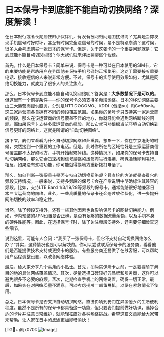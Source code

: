 # 日本保号卡到底能不能自动切换网络？深度解读！

在日本旅行或者长期居住的小伙伴们，有没有被网络问题困扰过呢？尤其是当你发现手机信号时好时坏，甚至有时候完全没信号的时候，是不是特别崩溃？这时候，很多人会考虑购买一张日本的保号卡。但是，关于这张卡的一个重要问题就是：它到底能不能自动切换网络？今天我们就来详细聊聊这个话题。

首先，什么是日本保号卡？简单来说，保号卡是一种可以在日本使用的SIM卡，它的主要功能是帮助用户在异国他乡保持手机号码的正常使用。这对于需要接听重要电话、接收短信的人来说非常方便。不过，保号卡的实际使用效果如何，尤其是网络切换能力，就成为了很多人的关注焦点。

那么，日本保号卡到底能不能自动切换网络呢？答案是：**大多数情况下是可以的**。但这里有一个前提条件——你的保号卡必须支持多频段网络。日本的移动网络主要由三大运营商提供服务，分别是NTT DOCOMO、KDDI（包括au）和SoftBank。这三家运营商各自拥有不同的频段覆盖范围。如果你的保号卡只支持某一家运营商的频段，那么在该运营商的信号覆盖不佳的地方，你就可能会遇到网络断线的问题。而如果保号卡支持多家运营商的频段，那么它就可以根据当前环境自动切换到信号更好的网络上，这就是所谓的“自动切换网络”。

接下来，我们来看看为什么自动切换网络如此重要。想象一下，你在东京逛街的时候，突然接到一个重要的工作电话。但是，此时你所在的区域恰好是三家运营商信号覆盖都不太好的地方，手机开始频繁掉线。这种情况下，如果你的保号卡支持自动切换网络，那么它会迅速找到信号最强的运营商进行连接，确保通话顺利进行。相反，如果没有这项功能，你可能就得换地方重新拨打电话了。

那么，如何判断一张保号卡是否支持自动切换网络呢？最直接的方法就是查看它的频段支持情况。一般来说，支持多频段的保号卡会在产品说明中明确标注其兼容的频段。比如，支持LTE Band 1/3/19/28等频段的保号卡，通常能够很好地兼容日本三大运营商的网络。此外，一些高质量的保号卡还会通过软件优化，进一步提升网络切换的效率和稳定性。

当然，除了频段支持外，还有一些其他因素也会影响保号卡的网络切换能力。例如，卡内预装的APN设置是否正确，是否有足够的数据流量余额，以及手机本身的硬件性能等。因此，在选择保号卡时，除了关注频段支持外，还需要仔细检查这些细节。

说到这里，可能有人会问：“我买了一张保号卡，但它不支持自动切换网络怎么办？”其实，这种情况也是可以解决的。你可以尝试联系保号卡的服务商，看看他们是否能提供技术支持或更换卡的服务。有些服务商还提供了在线客服，可以帮助用户远程调整设置，以改善网络体验。

最后，给大家分享几个实用的小贴士。首先，在购买保号卡之前，一定要提前了解目的地的具体网络覆盖情况。其次，尽量选择口碑较好的品牌和服务商，这样可以避免很多不必要的麻烦。再次，定期检查手机上的网络设置，确保一切正常。最后，如果实在对网络质量不满意，可以考虑携带一部备用机，以便在紧急情况下使用。

总之，日本保号卡是否支持自动切换网络，直接影响到我们在异国他乡的生活便利程度。虽然不是所有的保号卡都具备这一功能，但只要我们提前做好功课，选择合适的卡片并注意日常维护，就能轻松应对各种网络挑战。希望这篇文章能给大家带来帮助，让大家在日本的旅途更加顺畅愉快！

[TG💪+ @jx0703 ![Image](https://github.com/user-attachments/assets/dbca1d08-cadb-493c-b0ec-ad6f7a83f270)]